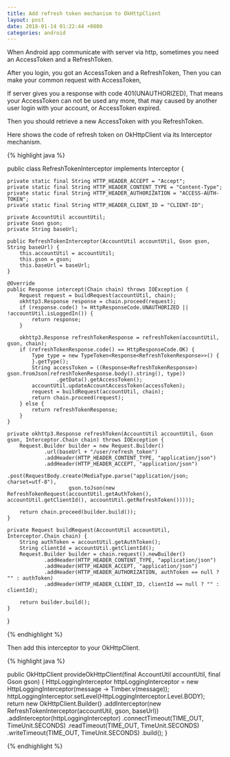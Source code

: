 ```yaml
---
title: Add refresh token mechanism to OkHttpClient
layout: post
date: 2018-01-14 01:22:44 +0800
categories: android
---
```


When Android app communicate with server via http, sometimes you need an AccessToken and a RefreshToken.

After you login, you got an AccessToken and a RefreshToken, Then you can make your common request with AccessToken, 

If server gives you a response with code 401(UNAUTHORIZED), That means your AccessToken can not be used any more, that may caused by another user login with your account, or AccessToken expired.

Then you should retrieve a new AccessToken with you RefreshToken.

Here shows the code of refresh token on OkHttpClient via its Interceptor mechanism.

{% highlight java %}

public class RefreshTokenInterceptor implements Interceptor {

    private static final String HTTP_HEADER_ACCEPT = "Accept";
    private static final String HTTP_HEADER_CONTENT_TYPE = "Content-Type";
    private static final String HTTP_HEADER_AUTHORIZATION = "ACCESS-AUTH-TOKEN";
    private static final String HTTP_HEADER_CLIENT_ID = "CLIENT-ID";

    private AccountUtil accountUtil;
    private Gson gson;
    private String baseUrl;

    public RefreshTokenInterceptor(AccountUtil accountUtil, Gson gson, String baseUrl) {
        this.accountUtil = accountUtil;
        this.gson = gson;
        this.baseUrl = baseUrl;
    }

    @Override
    public Response intercept(Chain chain) throws IOException {
        Request request = buildRequest(accountUtil, chain);
        okhttp3.Response response = chain.proceed(request);
        if (response.code() != HttpResponseCode.UNAUTHORIZED || !accountUtil.isLoggedIn()) {
            return response;
        }

        okhttp3.Response refreshTokenResponse = refreshToken(accountUtil, gson, chain);
        if (refreshTokenResponse.code() == HttpResponseCode.OK) {
            Type type = new TypeToken<Response<RefreshTokenResponse>>() {
            }.getType();
            String accessToken = ((Response<RefreshTokenResponse>) gson.fromJson(refreshTokenResponse.body().string(), type))
                    .getData().getAccessToken();
            accountUtil.updateAccountAccessToken(accessToken);
            request = buildRequest(accountUtil, chain);
            return chain.proceed(request);
        } else {
            return refreshTokenResponse;
        }
    }

    private okhttp3.Response refreshToken(AccountUtil accountUtil, Gson gson, Interceptor.Chain chain) throws IOException {
        Request.Builder builder = new Request.Builder()
                .url(baseUrl + "/user/refresh_token")
                .addHeader(HTTP_HEADER_CONTENT_TYPE, "application/json")
                .addHeader(HTTP_HEADER_ACCEPT, "application/json")
                .post(RequestBody.create(MediaType.parse("application/json; charset=utf-8"),
                        gson.toJson(new RefreshTokenRequest(accountUtil.getAuthToken(), accountUtil.getClientId(), accountUtil.getRefreshToken()))));

        return chain.proceed(builder.build());
    }

    private Request buildRequest(AccountUtil accountUtil, Interceptor.Chain chain) {
        String authToken = accountUtil.getAuthToken();
        String clientId = accountUtil.getClientId();
        Request.Builder builder = chain.request().newBuilder()
                .addHeader(HTTP_HEADER_CONTENT_TYPE, "application/json")
                .addHeader(HTTP_HEADER_ACCEPT, "application/json")
                .addHeader(HTTP_HEADER_AUTHORIZATION, authToken == null ? "" : authToken)
                .addHeader(HTTP_HEADER_CLIENT_ID, clientId == null ? "" : clientId);

        return builder.build();
    }
}

{% endhighlight %}

Then add this interceptor to your OkHttpClient.

{% highlight java %}

public OkHttpClient provideOkHttpClient(final AccountUtil accountUtil, final Gson gson) {
    HttpLoggingInterceptor httpLoggingInterceptor = new HttpLoggingInterceptor(message -> Timber.v(message));
    httpLoggingInterceptor.setLevel(HttpLoggingInterceptor.Level.BODY);
    return new OkHttpClient.Builder()
            .addInterceptor(new RefreshTokenInterceptor(accountUtil, gson, baseUrl))
            .addInterceptor(httpLoggingInterceptor)
            .connectTimeout(TIME_OUT, TimeUnit.SECONDS)
            .readTimeout(TIME_OUT, TimeUnit.SECONDS)
            .writeTimeout(TIME_OUT, TimeUnit.SECONDS)
            .build();
}
                
{% endhighlight %}                
                